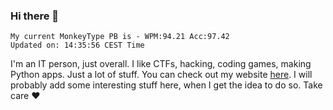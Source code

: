 ### Hi there 👋
<!-- PB START -->
```
My current MonkeyType PB is - WPM:94.21 Acc:97.42
Updated on: 14:35:56 CEST Time
```
<!-- PB END -->
I'm an IT person, just overall. I like CTFs, hacking, coding games, making Python apps. Just a lot of stuff.
You can check out my website [here](https://skill3472.github.io/).
I will probably add some interesting stuff here, when I get the idea to do so. Take care ❤️
